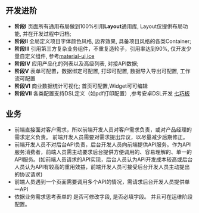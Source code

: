 ## 开发进阶
* **阶段I**   页面所有通用布局做到100%引用**Layout**通用库, Layout仅提供布局功能, 并在开发过程中归档;
* **阶段II**  全局定义项目字体颜色风格, 边界效果, 具备项目风格的各类Container;  
* **阶段III** 引用第三方复杂业务组件，不重复造轮子，引用率达到90%, 仅开发少量自定义组件, 参考[material-ui](http://material-ui.com),[ice](https://ice.work)
* **阶段IV**  应用产品化的列表以及高级列表, 对接API数据;
* **阶段V**   表单可配置，数据绑定可配置, 打印可配置, 数据导入导出可配置, 工作流可配置
* **阶段VI**  商业数据统计可视化; 首页可配置,Widget可可编辑
* **阶段VII** 各类配置支持DSL定义（如pdf打印配置）,参考安卓DSL开发 [七巧板](http://tangram.pingguohe.net/)

## 业务
*	前端直接面对客户需求，所以前端开发人员对客户需求负责，或对产品经理的需求定义负责。 前端开发人员需要对需求提出异议，以尽量减少后期修正。
* 前端开发人员不对后台API负责，后台开发人员向前端提供API服务。作为API服务消费者，前端人员需主动要求后台提供方便调用的、容易理解的、单一的API服务。(如前端人员请求的API实现，后台人员认为API开发成本较高或后台人员认为API有较高的重用效益，前端开发人员可接受后台开发人员主动提出的协议请求)
* 前端人员遇到一个页面需要调用多个API的情况，需请求后台开发人员提供单一API
*  依据业务需求思考表单的 是否可修改字段, 是否必填字段。 并且可在运维阶段配置。
